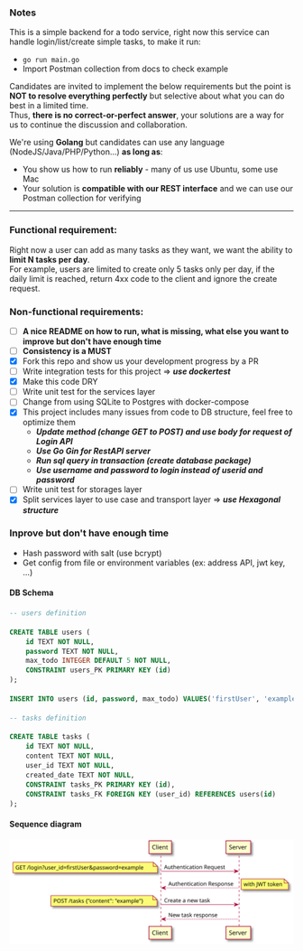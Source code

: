 ### Notes
This is a simple backend for a todo service, right now this service can handle login/list/create simple tasks, to make it run:
- `go run main.go`
- Import Postman collection from docs to check example

Candidates are invited to implement the below requirements but the point is **NOT to resolve everything perfectly** but selective about what you can do best in a limited time.  
Thus, **there is no correct-or-perfect answer**, your solutions are a way for us to continue the discussion and collaboration.  

We're using **Golang** but candidates can use any language (NodeJS/Java/PHP/Python...) **as long as**:  
- You show us how to run **reliably** - many of us use Ubuntu, some use Mac
- Your solution is **compatible with our REST interface** and we can use our Postman collection for verifying

---

### Functional requirement:
Right now a user can add as many tasks as they want, we want the ability to **limit N tasks per day**.  
For example, users are limited to create only 5 tasks only per day, if the daily limit is reached, return 4xx code to the client and ignore the create request.

### Non-functional requirements:
- [ ] **A nice README on how to run, what is missing, what else you want to improve but don't have enough time**
- [ ] **Consistency is a MUST**
- [X] Fork this repo and show us your development progress by a PR
- [ ] Write integration tests for this project => ***use dockertest***
- [X] Make this code DRY
- [ ] Write unit test for the services layer
- [ ] Change from using SQLite to Postgres with docker-compose
- [X] This project includes many issues from code to DB structure, feel free to optimize them
   * ***Update method (change GET to POST) and use body for request of Login API***
   * ***Use Go Gin for RestAPI server***
   * ***Run sql query in transaction (create database package)***
   * ***Use username and password to login instead of userid and password***
- [ ] Write unit test for storages layer
- [X] Split services layer to use case and transport layer => ***use Hexagonal structure***

### Inprove but don't have enough time
- Hash password with salt (use bcrypt)
- Get config from file or environment variables (ex: address API, jwt key, ...)

#### DB Schema
```sql
-- users definition

CREATE TABLE users (
	id TEXT NOT NULL,
	password TEXT NOT NULL,
	max_todo INTEGER DEFAULT 5 NOT NULL,
	CONSTRAINT users_PK PRIMARY KEY (id)
);

INSERT INTO users (id, password, max_todo) VALUES('firstUser', 'example', 5);

-- tasks definition

CREATE TABLE tasks (
	id TEXT NOT NULL,
	content TEXT NOT NULL,
	user_id TEXT NOT NULL,
    created_date TEXT NOT NULL,
	CONSTRAINT tasks_PK PRIMARY KEY (id),
	CONSTRAINT tasks_FK FOREIGN KEY (user_id) REFERENCES users(id)
);
```

#### Sequence diagram
![auth and create tasks request](https://github.com/manabie-com/togo/blob/master/docs/sequence.svg)
